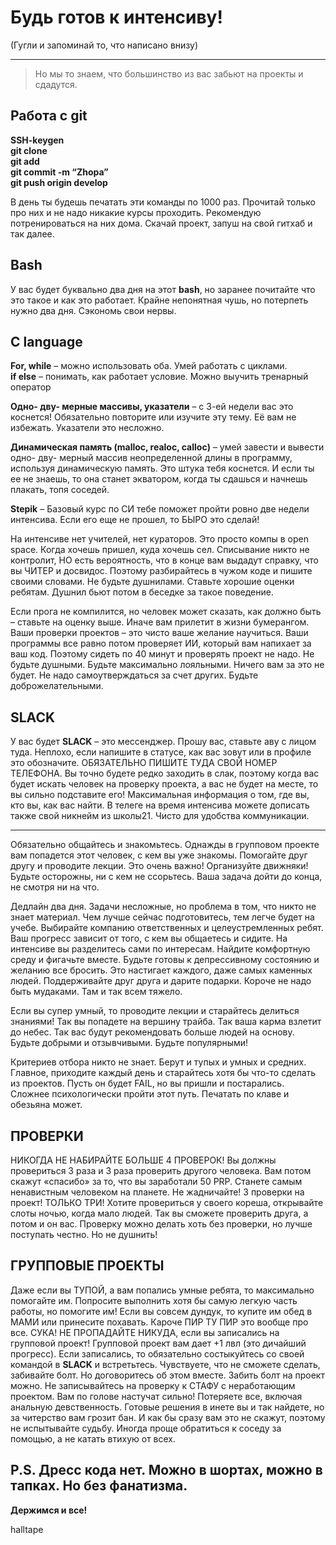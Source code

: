 # Будь готов к интенсиву!
(Гугли и запоминай то, что написано внизу)
***
>Но мы то знаем, что большинство из вас забьют на проекты и сдадутся. 

## Работа с git
**SSH-keygen**  
**git clone**  
**git add**  
**git commit -m “Zhopa”**  
**git push origin develop**  

В день ты будешь печатать эти команды по 1000 раз. Прочитай только про них и не надо никакие курсы проходить. Рекомендую потренироваться на них дома. Скачай проект, запуш на свой гитхаб и так далее.
## Bash
У вас будет буквально два дня на этот **bash**, но заранее почитайте что это такое и как это работает. Крайне непонятная чушь, но потерпеть нужно два дня. Сэкономь свои нервы.  

## C language  

**For, while** – можно использовать оба. Умей работать с циклами.  
**if else** – понимать, как работает условие. Можно выучить тренарный оператор  

**Одно- дву- мерные массивы, указатели** – с 3-ей недели вас это коснется! Обязательно повторите или изучите эту тему. Её вам не избежать. Указатели это несложно.  

**Динамическая память (malloc, realoc, calloc)** – умей завести и вывести одно- дву- мерный массив неопределенной длины в программу, используя динамическую память. Это штука тебя коснется. И если ты ее не знаешь, то она станет экватором, когда ты сдашься и начнешь плакать, топя соседей.

**Stepik** – Базовый курс по СИ тебе поможет пройти ровно две недели интенсива. Если его еще не прошел, то БЫРО это сделай!  

На интенсиве нет учителей, нет кураторов. Это просто компы в open space. Когда хочешь пришел, куда хочешь сел. Списывание никто не контролит, НО есть вероятность, что  в конце вам выдадут справку, что вы ЧИТЕР и досвидос. Поэтому разбирайтесь в чужом коде и пишите своими словами. 
Не будьте душнилами. Ставьте хорошие оценки ребятам. Душнил бьют потом в беседке за такое поведение.  

Если прога не компилится, но человек может сказать, как должно быть – ставьте на оценку выше. Иначе вам прилетит в жизни бумерангом. Ваши проверки проектов – это чисто ваше желание научиться. Ваши программы все равно потом проверяет ИИ, который вам напихает за ваш код. Поэтому сидеть по 40 минут и проверять проект не надо. Не будьте душными. Будьте максимально лояльными. Ничего вам за это не будет. Не надо самоутверждаться за счет других. Будьте доброжелательными. 

## SLACK
У вас будет **SLACK** – это мессенджер. Прошу вас, ставьте аву с лицом туда. Неплохо, если напишите в статусе, как вас зовут или в профиле это обозначите. ОБЯЗАТЕЛЬНО ПИШИТЕ ТУДА СВОЙ НОМЕР ТЕЛЕФОНА. Вы точно будете редко заходить в слак, поэтому когда вас будет искать человек на проверку проекта, а вас не будет на месте, то вы сильно подставите его! Максимальная информация о том, где вы, кто вы, как вас найти.
В телеге на время интенсива можете дописать также свой никнейм из школы21. Чисто для удобства коммуникации. 
***
Обязательно общайтесь и знакомьтесь. Однажды в групповом проекте вам попадется этот человек, с кем вы уже знакомы. Помогайте друг другу и проводите лекции. Это очень важно! Организуйте движняки! Будьте осторожны, ни с кем не ссорьтесь. Ваша задача дойти до конца, не смотря ни на что. 

Дедлайн два дня. Задачи несложные, но проблема в том, что никто не знает материал. Чем лучше сейчас подготовитесь, тем легче будет на учебе. Выбирайте компанию ответственных и целеустремленных ребят. Ваш прогресс зависит от того, с кем вы общаетесь и сидите. На интенсиве вы разделитесь сами по интересам. Найдите комфортную среду и фигачьте вместе. Будьте готовы к депрессивному состоянию и желанию все бросить. Это настигает каждого, даже самых каменных людей. Поддерживайте друг друга и дарите подарки. Короче не надо быть мудаками. Там и так всем тяжело.

Если вы супер умный, то проводите лекции и старайтесь делиться знаниями! Так вы попадете на вершину трайба. Так ваша карма взлетит до небес. Так вас будут рекомендовать больше людей на основу. Будьте добрыми и отзывчивыми. Будьте популярными!

Критериев отбора никто не знает. Берут и тупых и умных и средних. Главное, приходите каждый день и старайтесь хотя бы что-то сделать из проектов. Пусть он будет FAIL, но вы пришли и постарались. Сложнее психологически пройти этот путь. Печатать по клаве и обезьяна может. 
 
## ПРОВЕРКИ
НИКОГДА НЕ НАБИРАЙТЕ БОЛЬШЕ 4 ПРОВЕРОК! Вы должны провериться 3 раза и 3 раза проверить другого человека. Вам потом скажут «спасибо» за то, что вы заработали 50 PRP. Станете самым ненавистным человеком на планете. Не жадничайте! 3 проверки на проект! ТОЛЬКО ТРИ! 
Хотите провериться у своего кореша, открывайте слоты ночью, когда мало людей. Так вы сможете проверить друга, а потом и он вас. Проверку можно делать хоть без проверки, но лучше поступать честно. Но не душнить! 

## ГРУППОВЫЕ ПРОЕКТЫ
Даже если вы ТУПОЙ, а вам попались умные ребята, то максимально помогайте им. Попросите выполнить хотя бы самую легкую часть работы, но помогите им! Если вы совсем дундук, то купите им обед в МАМИ или принесите похавать. Кароче ПИР ТУ ПИР это вообще про все. СУКА! НЕ ПРОПАДАЙТЕ НИКУДА, если вы записались на групповой проект! Групповой проект вам дает +1 лвл (это дичайший прогресс). Если записались, то обязательно состыкуйтесь со своей командой в **SLACK** и встретьтесь. Чувствуете, что не сможете сделать, забивайте болт. Но договоритесь об этом вместе. Забить болт на проект можно. Не записывайтесь на проверку к СТАФУ с неработающим проектом. Вам по голове настучат сильно! Потеряете все, включая анальную девственность. 
Готовые решения в инете вы и так найдете, но за читерство вам грозит бан. И как бы сразу вам это не скажут, поэтому не испытывайте судьбу. Иногда проще обратиться к соседу за помощью, а не катать втихую от всех. 

## P.S. Дресс кода нет. Можно в шортах, можно в тапках. Но без фанатизма.
**Держимся и все!**

halltape